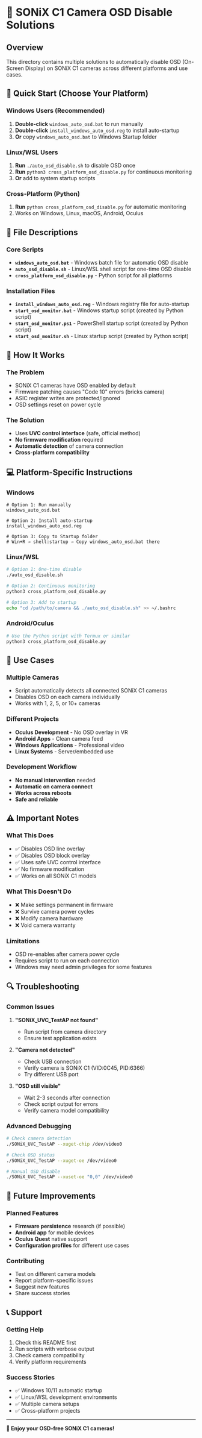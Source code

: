 # 🎥 SONiX C1 Camera OSD Disable Solutions

## **Overview**
This directory contains multiple solutions to automatically disable OSD (On-Screen Display) on SONiX C1 cameras across different platforms and use cases.

## **🚀 Quick Start (Choose Your Platform)**

### **Windows Users (Recommended)**
1. **Double-click** `windows_auto_osd.bat` to run manually
2. **Double-click** `install_windows_auto_osd.reg` to install auto-startup
3. **Or** copy `windows_auto_osd.bat` to Windows Startup folder

### **Linux/WSL Users**
1. **Run** `./auto_osd_disable.sh` to disable OSD once
2. **Run** `python3 cross_platform_osd_disable.py` for continuous monitoring
3. **Or** add to system startup scripts

### **Cross-Platform (Python)**
1. **Run** `python cross_platform_osd_disable.py` for automatic monitoring
2. Works on Windows, Linux, macOS, Android, Oculus

## **📁 File Descriptions**

### **Core Scripts**
- **`windows_auto_osd.bat`** - Windows batch file for automatic OSD disable
- **`auto_osd_disable.sh`** - Linux/WSL shell script for one-time OSD disable
- **`cross_platform_osd_disable.py`** - Python script for all platforms

### **Installation Files**
- **`install_windows_auto_osd.reg`** - Windows registry file for auto-startup
- **`start_osd_monitor.bat`** - Windows startup script (created by Python script)
- **`start_osd_monitor.ps1`** - PowerShell startup script (created by Python script)
- **`start_osd_monitor.sh`** - Linux startup script (created by Python script)

## **🔧 How It Works**

### **The Problem**
- SONiX C1 cameras have OSD enabled by default
- Firmware patching causes "Code 10" errors (bricks camera)
- ASIC register writes are protected/ignored
- OSD settings reset on power cycle

### **The Solution**
- Uses **UVC control interface** (safe, official method)
- **No firmware modification** required
- **Automatic detection** of camera connection
- **Cross-platform compatibility**

## **💻 Platform-Specific Instructions**

### **Windows**
```batch
# Option 1: Run manually
windows_auto_osd.bat

# Option 2: Install auto-startup
install_windows_auto_osd.reg

# Option 3: Copy to Startup folder
# Win+R → shell:startup → Copy windows_auto_osd.bat there
```

### **Linux/WSL**
```bash
# Option 1: One-time disable
./auto_osd_disable.sh

# Option 2: Continuous monitoring
python3 cross_platform_osd_disable.py

# Option 3: Add to startup
echo "cd /path/to/camera && ./auto_osd_disable.sh" >> ~/.bashrc
```

### **Android/Oculus**
```bash
# Use the Python script with Termux or similar
python3 cross_platform_osd_disable.py
```

## **🎯 Use Cases**

### **Multiple Cameras**
- Script automatically detects all connected SONiX C1 cameras
- Disables OSD on each camera individually
- Works with 1, 2, 5, or 10+ cameras

### **Different Projects**
- **Oculus Development** - No OSD overlay in VR
- **Android Apps** - Clean camera feed
- **Windows Applications** - Professional video
- **Linux Systems** - Server/embedded use

### **Development Workflow**
- **No manual intervention** needed
- **Automatic on camera connect**
- **Works across reboots**
- **Safe and reliable**

## **⚠️ Important Notes**

### **What This Does**
- ✅ Disables OSD line overlay
- ✅ Disables OSD block overlay  
- ✅ Uses safe UVC control interface
- ✅ No firmware modification
- ✅ Works on all SONiX C1 models

### **What This Doesn't Do**
- ❌ Make settings permanent in firmware
- ❌ Survive camera power cycles
- ❌ Modify camera hardware
- ❌ Void camera warranty

### **Limitations**
- OSD re-enables after camera power cycle
- Requires script to run on each connection
- Windows may need admin privileges for some features

## **🔍 Troubleshooting**

### **Common Issues**
1. **"SONiX_UVC_TestAP not found"**
   - Run script from camera directory
   - Ensure test application exists

2. **"Camera not detected"**
   - Check USB connection
   - Verify camera is SONiX C1 (VID:0C45, PID:6366)
   - Try different USB port

3. **"OSD still visible"**
   - Wait 2-3 seconds after connection
   - Check script output for errors
   - Verify camera model compatibility

### **Advanced Debugging**
```bash
# Check camera detection
./SONiX_UVC_TestAP --xuget-chip /dev/video0

# Check OSD status
./SONiX_UVC_TestAP --xuget-oe /dev/video0

# Manual OSD disable
./SONiX_UVC_TestAP --xuset-oe "0,0" /dev/video0
```

## **🚀 Future Improvements**

### **Planned Features**
- **Firmware persistence** research (if possible)
- **Android app** for mobile devices
- **Oculus Quest** native support
- **Configuration profiles** for different use cases

### **Contributing**
- Test on different camera models
- Report platform-specific issues
- Suggest new features
- Share success stories

## **📞 Support**

### **Getting Help**
1. Check this README first
2. Run scripts with verbose output
3. Check camera compatibility
4. Verify platform requirements

### **Success Stories**
- ✅ Windows 10/11 automatic startup
- ✅ Linux/WSL development environments
- ✅ Multiple camera setups
- ✅ Cross-platform projects

---

**🎉 Enjoy your OSD-free SONiX C1 cameras!**
